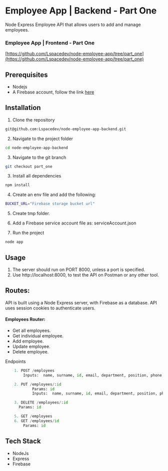 # Employee App | Backend - Part One

Node Express Employee API that allows users to add and manage employees.

### Employee App | Frontend - Part One

[https://github.com/Lspacedev/node-employee-app/tree/part_one](https://github.com/Lspacedev/node-employee-app/tree/part_one)

## Prerequisites

- Nodejs
- A Firebase account, follow the link [here](https://firebase.google.com/)

## Installation

1. Clone the repository

```bash
git@github.com:Lspacedev/node-employee-app-backend.git
```

2. Navigate to the project folder

```bash
cd node-employee-app-backend

```

3. Navigate to the git branch

```bash
git checkout part_one

```

3.  Install all dependencies

```bash
npm install
```

4. Create an env file and add the following:

```bash
BUCKET_URL="Firebase storage bucket url"

```

5. Create tmp folder.

6. Add a Firebase service account file as: serviceAccount.json

7. Run the project

```bash
node app
```

## Usage

1. The server should run on PORT 8000, unless a port is specified.
2. Use http://localhost:8000, to test the API on Postman or any other tool.

## Routes:

API is built using a Node Express server, with Firebase as a database.
API uses session cookies to authenticate users.

#### Employees Router:

- Get all employees.
- Get individual employee.
- Add employee.
- Update employee.
- Delete employee.

Endpoints

```python
    1. POST /employees
        Inputs:  name, surname, id, email, department, position, phone, date, pic

    2. PUT /employees/:id
            Params: id
            Inputs:  name, surname, id, email, department, position, phone, date, pic

    3. DELETE /employees/:id
      Params: id

    5. GET /employees
    6. GET /employees/id
        Params: id
```

## Tech Stack

- NodeJs
- Express
- Firebase
